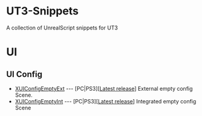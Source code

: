 # UT3-Snippets
A collection of UnrealScript snippets for UT3

# UI

## UI Config

* [XUIConfigEmptyExt](https://github.com/RattleSN4K3/UT3-Snippet-UI-ConfigSceneEmpty-Integrated) --- [PC|PS3][[Latest release](https://github.com/RattleSN4K3/UT3-Snippet-UI-ConfigSceneEmpty-Integrated/releases/latest)]
  External empty config Scene.
* [XUIConfigEmptyInt](https://github.com/RattleSN4K3/UT3-Snippet-UI-ConfigSceneEmpty-Integrated) --- [PC|PS3][[Latest release](https://github.com/RattleSN4K3/UT3-Snippet-UI-ConfigSceneEmpty-Integrated/releases/latest)]
  Integrated empty config Scene

